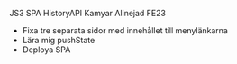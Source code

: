 JS3 SPA HistoryAPI
Kamyar Alinejad
FE23

- Fixa tre separata sidor med innehållet till menylänkarna
- Lära mig pushState
- Deploya SPA